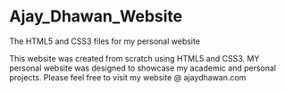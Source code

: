 # Ajay_Dhawan_Website
The HTML5 and CSS3 files for my personal website 


This website was created from scratch using HTML5 and CSS3. MY personal website was designed to showcase my academic and personal projects. 
Please feel free to visit my website @ ajaydhawan.com 
